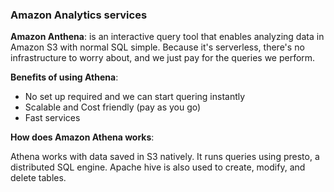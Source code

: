 ### Amazon Analytics services

**Amazon Anthena**: is an interactive query tool that enables analyzing data in Amazon S3 with normal SQL simple. Because it's serverless, there's no infrastructure to worry about, and we just pay for the queries we perform.

**Benefits of using Athena**:

- No set up required and we can start quering instantly
- Scalable and Cost friendly (pay as you go)
- Fast services

**How does Amazon Athena works**:

Athena works with data saved in S3 natively. It runs queries using presto, a distributed SQL engine. Apache hive is also used to create, modify, and delete tables.
